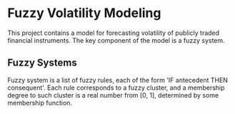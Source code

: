 # Fuzzy Volatility Modeling
This project contains a model for forecasting volatility of publicly traded financial instruments. The key component of the model is a fuzzy system.

## Fuzzy Systems
Fuzzy system is a list of fuzzy rules, each of the form 'IF antecedent THEN consequent'. Each rule corresponds to a fuzzy cluster, and a membership degree to such cluster is a real number from [0, 1], determined by some membership function.
